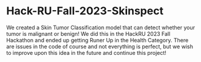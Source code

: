 # Hack-RU-Fall-2023-Skinspect
We created a Skin Tumor Classification model that can detect whether your tumor is malignant or benign! We did this in the HackRU 2023 Fall Hackathon and ended up getting Runer Up in the Health Category. There are issues in the code of course and not everything is perfect, but we wish to improve upon this idea in the future and continue this project!
